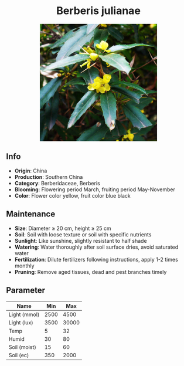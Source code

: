 <h1 align='center'>Berberis julianae</h1>
<p align="center">
    <img 
        align='center'
        width='320'
        src="../images/berberis julianae.png" 
        alt='Berberis julianae' />
</p>

## Info

 - **Origin**: China
 - **Production**: Southern China
 - **Category**: Berberidaceae, Berberis
 - **Blooming**: Flowering period March, fruiting period May-November
 - **Color**: Flower color yellow, fruit color blue black

## Maintenance

 - **Size**: Diameter ≥ 20 cm, height ≥ 25 cm
 - **Soil**: Soil with loose texture or soil with specific nutrients
 - **Sunlight**: Like sunshine, slightly resistant to half shade
 - **Watering**: Water thoroughly after soil surface dries, avoid saturated water
 - **Fertilization**: Dilute fertilizers following instructions, apply 1-2 times monthly
 - **Pruning**: Remove aged tissues, dead and pest branches timely

## Parameter

| Name         | Min  | Max   |
|--------------|------|-------|
| Light (mmol) | 2500 | 4500  |
| Light (lux)  | 3500 | 30000 |
| Temp         | 5    | 32    |
| Humid        | 30   | 80    |
| Soil (moist) | 15   | 60    |
| Soil (ec)    | 350  | 2000  |